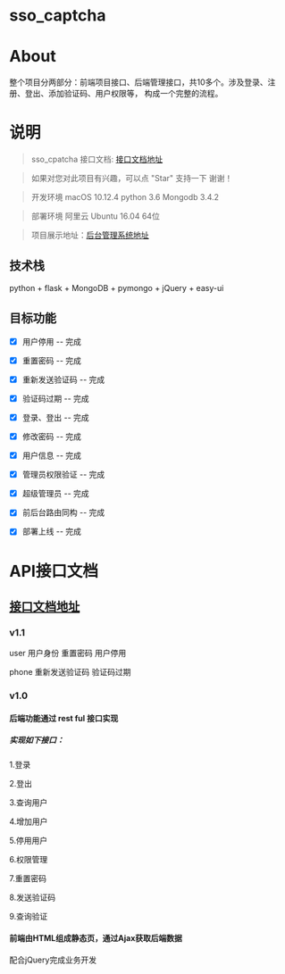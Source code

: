 # sso_captcha
# About
整个项目分两部分：前端项目接口、后端管理接口，共10多个。涉及登录、注册、登出、添加验证码、用户权限等，
构成一个完整的流程。
# 说明
>  sso_cpatcha 接口文档: [接口文档地址](https://github.com/bailicangdu/node-elm/blob/master/API.md) 

>  如果对您对此项目有兴趣，可以点 "Star" 支持一下 谢谢！

>  开发环境 macOS 10.12.4  python 3.6  Mongodb 3.4.2

>  部署环境 阿里云 Ubuntu 16.04 64位

>  项目展示地址：[后台管理系统地址](http://www.codeai.xin:8000/)

## 技术栈
python + flask + MongoDB + pymongo + jQuery + easy-ui

## 目标功能

- [x] 用户停用 -- 完成
- [x] 重置密码 -- 完成
- [x] 重新发送验证码 -- 完成
- [x] 验证码过期 -- 完成
- [x] 登录、登出 -- 完成
- [x] 修改密码 -- 完成
- [x] 用户信息 -- 完成
- [x] 管理员权限验证 -- 完成
- [x] 超级管理员 -- 完成
- [x] 前后台路由同构 -- 完成
- [x] 部署上线 -- 完成


# API接口文档

## [接口文档地址](https://github.com/bailicangdu/node-elm/blob/master/API.md)

### v1.1

user
用户身份
重置密码
用户停用

phone
重新发送验证码
验证码过期

### v1.0
#### 后端功能通过 rest ful 接口实现
##### 实现如下接口：

1.登录

2.登出

3.查询用户

4.增加用户

5.停用用户

6.权限管理

7.重置密码

8.发送验证码

9.查询验证


#### 前端由HTML组成静态页，通过Ajax获取后端数据
 配合jQuery完成业务开发
 